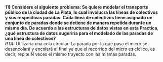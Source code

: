 **11) Considere el siguiente problema: Se quiere modelar el transporte público de la ciudad de La Plata, lo cual involucra las líneas de colectivos y sus respectivas paradas. Cada línea de colectivos tiene asignado un conjunto de paradas donde se detiene de manera repetida durante un mismo día. De acuerdo a las estructuras de datos vistas en esta Practica, ¿qué estructura de datos sugeriría para el modelado de las paradas de una línea de colectivos?**\
*RTA:* Utilizaría una cola circular. La parada por la que pasa el micro se desencolará y encolará al final ya que el recorrido del micro es cíclico, es decir, repite N veces el mismo trayecto con las mismas paradas.